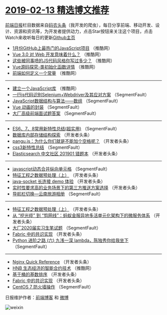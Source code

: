 # [2019-02-13 精选博文推荐](https://toutiao.qdkfweb.cn/date/2019/02/13)

[前端日报](https://qdkfweb.cn/c/news)栏目数据来自[码农头条](https://toutiao.qdkfweb.cn/)（我开发的爬虫），每日分享前端、移动开发、设计、资源和资讯等，为开发者提供动力，点击Star按钮来关注这个项目，点击Watch来收听每日的更新[Github主页](https://github.com/kujian/frontendDaily)
* [1月份GitHub上最热门的JavaScript项目](https://toutiao.qdkfweb.cn/100705.html) （推酷网）
* [Vue 3.0 对 Web 开发意味着什么？](https://toutiao.qdkfweb.cn/100696.html) （推酷网）
* [这些被同事喷的JS代码风格你写过多少？](https://toutiao.qdkfweb.cn/100697.html) （推酷网）
* [Vue源码探究-类初始化函数详情](https://toutiao.qdkfweb.cn/100704.html) （推酷网）
* [前端如何定义一个常量](https://toutiao.qdkfweb.cn/100690.html) （推酷网）

***
* [建立一个JavaScript库](https://toutiao.qdkfweb.cn/100694.html) （推酷网）
* [一行js代码识别Selenium+Webdriver及其应对方案](https://toutiao.qdkfweb.cn/100675.html) （SegmentFault）
* [JavaScript数据结构与算法——数组](https://toutiao.qdkfweb.cn/100677.html) （SegmentFault）
* [Vue   动画的封装](https://toutiao.qdkfweb.cn/100679.html) （SegmentFault）
* [大厂高级前端面试题答案](https://toutiao.qdkfweb.cn/100680.html) （SegmentFault）

***
* [ES6、7、8常用新特性总结(超实用)](https://toutiao.qdkfweb.cn/100673.html) （SegmentFault）
* [数据库内部存储结构探索](https://toutiao.qdkfweb.cn/100635.html) （开发者头条）
* [pangu.js：为什么你们就是不能加个空格呢？](https://toutiao.qdkfweb.cn/100625.html) （开发者头条）
* [css3新特性总结](https://toutiao.qdkfweb.cn/100681.html) （SegmentFault）
* [Elasticsearch 中文社区 201901 错题本](https://toutiao.qdkfweb.cn/100629.html) （开发者头条）

***
* [javascript动态合并纵向单元格](https://toutiao.qdkfweb.cn/100685.html) （SegmentFault）
* [特征工程之数据预处理（上）](https://toutiao.qdkfweb.cn/100631.html) （开发者头条）
* [java-socket 长连接 demo 体验](https://toutiao.qdkfweb.cn/100609.html) （开发者头条）
* [实时性要求高的业务场景下的第三方推送方案选择](https://toutiao.qdkfweb.cn/100620.html) （开发者头条）
* [导航栏切换—云南旅游相册](https://toutiao.qdkfweb.cn/100686.html) （SegmentFault）

***
* [特征工程之数据预处理（上）](https://toutiao.qdkfweb.cn/100630.html) （开发者头条）
* [从 “挖光缆” 到 “剪网线”：蚂蚁金服异地多活单元化架构下的微服务体系](https://toutiao.qdkfweb.cn/100610.html) （开发者头条）
* [大厂2020届实习生笔试题](https://toutiao.qdkfweb.cn/100676.html) （SegmentFault）
* [Fabric 中的共识实现](https://toutiao.qdkfweb.cn/100621.html) （开发者头条）
* [Python 进阶之路 (六) 九浅一深 lambda，陈独秀你给我坐下](https://toutiao.qdkfweb.cn/100687.html) （SegmentFault）

***
* [Nginx Quick Reference](https://toutiao.qdkfweb.cn/100632.html) （开发者头条）
* [HNB 生态经济的智能合约技术](https://toutiao.qdkfweb.cn/100698.html) （推酷网）
* [基于桶的基数排序](https://toutiao.qdkfweb.cn/100611.html) （开发者头条）
* [Fabric 中的共识实现](https://toutiao.qdkfweb.cn/100622.html) （开发者头条）
* [CentOS 7 防火墙操作](https://toutiao.qdkfweb.cn/100688.html) （SegmentFault）

日报维护作者：[前端博客](https://qdkfweb.cn/) 和 [微博](https://qdkfweb.cn/go/weibo)

![weixin](https://user-images.githubusercontent.com/3055447/38468989-651132ac-3b80-11e8-8e6b-15122322a9d7.png)
